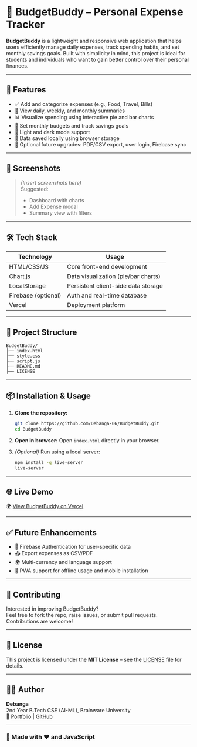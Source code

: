 # 💸 BudgetBuddy – Personal Expense Tracker

**BudgetBuddy** is a lightweight and responsive web application that helps users efficiently manage daily expenses, track spending habits, and set monthly savings goals. Built with simplicity in mind, this project is ideal for students and individuals who want to gain better control over their personal finances.

---

## 🚀 Features

- ✅ Add and categorize expenses (e.g., Food, Travel, Bills)
- 📅 View daily, weekly, and monthly summaries
- 📊 Visualize spending using interactive pie and bar charts
- 🎯 Set monthly budgets and track savings goals
- 🌙 Light and dark mode support
- 💾 Data saved locally using browser storage
- 📁 Optional future upgrades: PDF/CSV export, user login, Firebase sync

---

## 📸 Screenshots

> *(Insert screenshots here)*  
> Suggested:  
> - Dashboard with charts  
> - Add Expense modal  
> - Summary view with filters

---

## 🛠️ Tech Stack

| Technology      | Usage                             |
|-----------------|------------------------------------|
| HTML/CSS/JS     | Core front-end development         |
| Chart.js        | Data visualization (pie/bar charts)|
| LocalStorage    | Persistent client-side data storage|
| Firebase (optional) | Auth and real-time database    |
| Vercel          | Deployment platform                |

---

## 📂 Project Structure

```
BudgetBuddy/
├── index.html
├── style.css
├── script.js
├── README.md
├── LICENSE
```

---

## 📦 Installation & Usage

1. **Clone the repository:**
   ```bash
   git clone https://github.com/Debanga-06/BudgetBuddy.git
   cd BudgetBuddy
   ```

2. **Open in browser:**
   Open `index.html` directly in your browser.

3. *(Optional)* Run using a local server:
   ```bash
   npm install -g live-server
   live-server
   ```

---

## 🌐 Live Demo

🌍 [View BudgetBuddy on Vercel](https://budget-buddy-cyan-theta.vercel.app)

---

## ✅ Future Enhancements

- 🔐 Firebase Authentication for user-specific data
- 📤 Export expenses as CSV/PDF
- 🌍 Multi-currency and language support
- 📱 PWA support for offline usage and mobile installation

---

## 🙌 Contributing

Interested in improving BudgetBuddy?  
Feel free to fork the repo, raise issues, or submit pull requests. Contributions are welcome!

---

## 📜 License

This project is licensed under the **MIT License** – see the [LICENSE](./LICENSE) file for details.

---

## 👨‍💻 Author

**Debanga**  
2nd Year B.Tech CSE (AI-ML), Brainware University  
🔗 [Portfolio](https://debanga-06.github.io/) | [GitHub](https://github.com/Debanga-06)

---

### 🌟 Made with ❤️ and JavaScript
